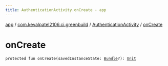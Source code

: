 ```yaml
---
title: AuthenticationActivity.onCreate - app
---
```


[app](../../index.html) / [com.kevalpatel2106.ci.greenbuild](../index.html) / [AuthenticationActivity](index.html) / [onCreate](./on-create.html)

# onCreate

`protected fun onCreate(savedInstanceState: `[`Bundle`](https://developer.android.com/reference/android/os/Bundle.html)`?): `[`Unit`](https://kotlinlang.org/api/latest/jvm/stdlib/kotlin/-unit/index.html)